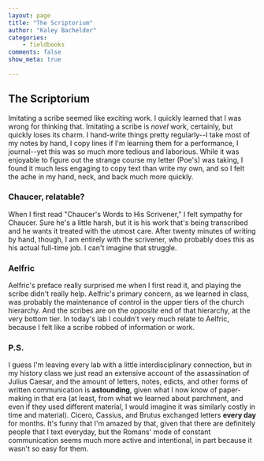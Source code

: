 ```yaml
---
layout: page  
title: "The Scriptorium"  
author: "Kaley Bachelder"  
categories:  
    - fieldbooks
comments: false  
show_meta: true
     
---
```

 
 ## The Scriptorium
 
 Imitating a scribe seemed like exciting work. I quickly learned that I was wrong for thinking that. Imitating a scribe is *novel* work, certainly, but quickly loses its charm. I hand-write things pretty regularly--I take most of my notes by hand, I copy lines if I'm learning them for a performance, I journal--yet this was so much more tedious and laborious. While it was enjoyable to figure out the strange course my letter (Poe's) was taking, I found it much less engaging to copy text than write my own, and so I felt the ache in my hand, neck, and back much more quickly. 
 
 ### Chaucer, relatable?
 
 When I first read "Chaucer's Words to His Scrivener," I felt sympathy for Chaucer. Sure he's a little harsh, but it is his work that's being transcribed and he wants it treated with the utmost care. After twenty minutes of writing by hand, though, I am entirely with the scrivener, who probably does this as his actual full-time job. I can't imagine that struggle.
 
 ### Aelfric
 
 Aelfric's preface really surprised me when I first read it, and playing the scribe didn't really help. Aelfric's primary concern, as we learned in class, was probably the maintenance of control in the upper tiers of the church hierarchy. And the scribes are on the *opposite* end of that hierarchy, at the very bottom tier. In today's lab I couldn't very much relate to Aelfric, because I felt like a scribe robbed of information or work. 
 
 ### P.S.
 
 I guess I'm leaving every lab with a little interdisciplinary connection, but in my history class we just read an extensive account of the assassination of Julius Caesar, and the amount of letters, notes, edicts, and other forms of written communication is **astounding**, given what I now know of paper-making in that era (at least, from what we learned about parchment, and even if they used different material, I would imagine it was similarly costly in time and material). Cicero, Cassius, and Brutus exchanged letters **every day** for months. It's funny that I'm amazed by that, given that there are definitely people that I text everyday, but the Romans' mode of constant communication seems much more active and intentional, in part because it wasn't so easy for them. 